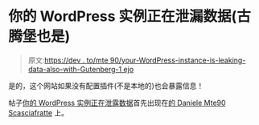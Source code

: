 # 你的 WordPress 实例正在泄漏数据(古腾堡也是)

> 原文:[https://dev . to/mte 90/your-WordPress-instance-is-leaking-data-also-with-Gutenberg-1 ejo](https://dev.to/mte90/your-wordpress-instance-is-leaking-data-also-with-gutenberg-1ejo)

是的，这个网站如果没有配置插件(不是本地的)也会暴露信息！

帖子[你的 WordPress 实例正在泄露数据](https://daniele.tech/2019/05/your-wordpress-instance-is-leaking-data-also-with-gutenberg/)首先出现在[的 Daniele Mte90 Scasciafratte](https://daniele.tech/eng) 上。